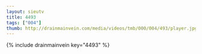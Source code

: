```yaml
--- 
layout: sieutv
title: 4493
tags: ["004"]
thumb: http://drainmainvein.com/media/videos/tmb/000/004/493/player.jpg
---
```

{% include drainmainvein key="4493" %} 
